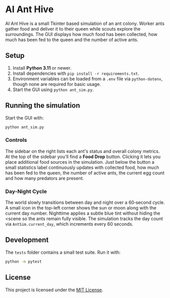 # AI Ant Hive

AI Ant Hive is a small Tkinter based simulation of an ant colony. Worker ants gather
food and deliver it to their queen while scouts explore the surroundings. The GUI
displays how much food has been collected, how much has been fed to the queen and
the number of active ants.

<!-- Optionally include a screenshot or GIF demonstrating the ants moving and feeding the queen. -->

## Setup

1. Install **Python 3.11** or newer.
2. Install dependencies with `pip install -r requirements.txt`.
3. Environment variables can be loaded from a `.env` file via `python-dotenv`, though none are required for basic usage.
4. Start the GUI using `python ant_sim.py`.

## Running the simulation

Start the GUI with:

```bash
python ant_sim.py
```

### Controls

The sidebar on the right lists each ant's status and overall colony metrics.
At the top of the sidebar you'll find a **Food Drop** button. Clicking it lets
you place additional food sources in the simulation. Just below the button a
small statistics label continuously updates with collected food, how much has
been fed to the queen, the number of active ants, the current egg count and
how many predators are present.

### Day-Night Cycle

The world slowly transitions between day and night over a 60‑second cycle.
A small icon in the top-left corner shows the sun or moon along with the
current day number. Nighttime applies a subtle blue tint without hiding the
<scene so the ants remain fully visible. The simulation tracks the day count via `AntSim.current_day`, which increments every 60 seconds.

## Development

The `tests` folder contains a small test suite. Run it with:

```bash
python -m pytest
```


## License

This project is licensed under the [MIT License](LICENSE).

